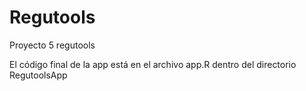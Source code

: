 # Regutools
Proyecto 5 regutools

El código final de la app está en el archivo app.R dentro del directorio RegutoolsApp
